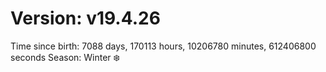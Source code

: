 # Version: v19.4.26
Time since birth: 7088 days, 170113 hours, 10206780 minutes, 612406800 seconds
Season: Winter ❄️
